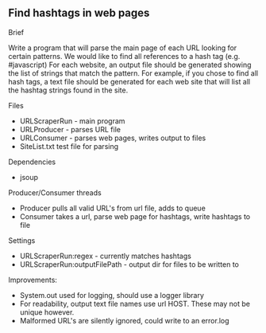 Find hashtags in web pages
-
Brief

Write a program that will parse the main page of each URL looking
for certain patterns. We would like to find all references to a hash tag (e.g. #javascript)
For each website, an output file should be generated showing the list of strings that match
the pattern. For example, if you chose to find all hash tags, a text file should be generated
for each web site that will list all the hashtag strings found in the site.


Files
- URLScraperRun - main program
- URLProducer - parses URL file
- URLConsumer - parses web pages, writes output to files
- SiteList.txt test file for parsing

Dependencies
- jsoup

Producer/Consumer threads
- Producer pulls all valid URL's from url file, adds to queue
- Consumer takes a url, parse web page for hashtags, write hashtags to file

Settings
- URLScraperRun:regex - currently matches hashtags
- URLScraperRun:outputFilePath - output dir for files to be written to

Improvements:
- System.out used for logging, should use a logger library
- For readability, output text file names use url HOST. These may not be unique however.
- Malformed URL's are silently ignored, could write to an error.log